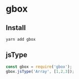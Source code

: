 # gbox

## Install
```shell
yarn add gbox
```

## jsType
```js
const gbox = require('gbox');
gbox.jsType('Array', [1,2,3]);
```